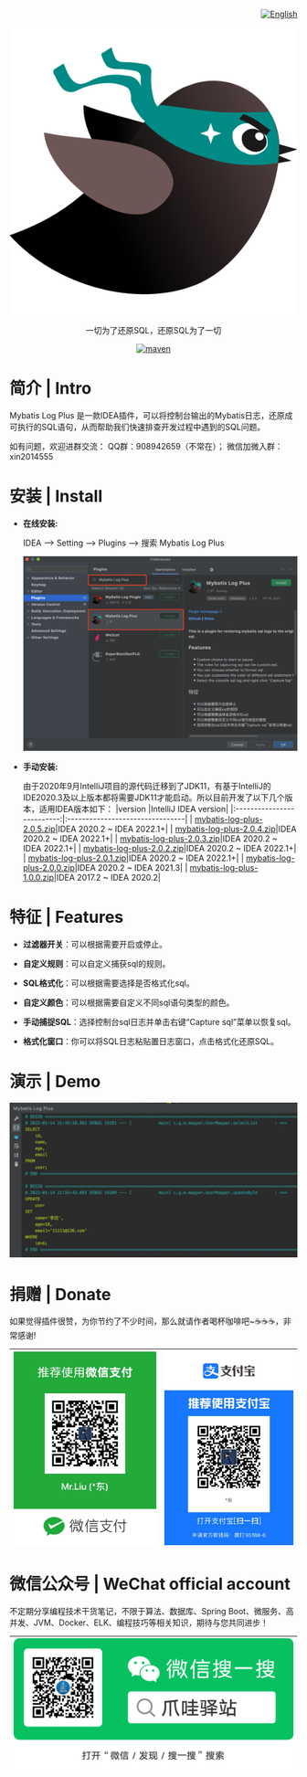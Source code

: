 <p align="right">
  <a href="https://github.com/pg-liudong/mybatis-log-plus-usage/blob/main/README.md">
   <img alt="English" src="https://img.shields.io/badge/-English-blue">
  </a>
</p>

<p align="center">
  <a href="https://github.com/pg-liudong/mybatis-log-plus-usage">
   <img alt="Mybatis-Plus-Logo" src="https://raw.githubusercontent.com/pg-liudong/pic-bed/main/bird-280.svg">
  </a>
</p>

<p align="center">
  一切为了还原SQL，还原SQL为了一切
</p>

<p align="center">
  <a href="https://github.com/pg-liudong/mybatis-log-plus-usage">
    <img alt="maven" src="https://img.shields.io/badge/version-2.0.5-0A7DBA">
  </a>
</p>

# 简介 | Intro


Mybatis Log Plus 是一款IDEA插件，可以将控制台输出的Mybatis日志，还原成可执行的SQL语句，从而帮助我们快速排查开发过程中遇到的SQL问题。


如有问题，欢迎进群交流： QQ群：908942659（不常在）； 微信加微入群：xin2014555

# 安装 | Install

- **在线安装:**

    IDEA --> Setting --> Plugins --> 搜索 Mybatis Log Plus

    <a href="https://github.com/pg-liudong/mybatis-log-plus-usage">
       <img alt="Mybatis-Log-Plus-Logo" src="https://raw.githubusercontent.com/pg-liudong/pic-bed/main/202201212305520.png">
    </a>

- **手动安装:**

    由于2020年9月IntelliJ项目的源代码迁移到了JDK11，有基于IntelliJ的IDE2020.3及以上版本都将需要JDK11才能启动。所以目前开发了以下几个版本，适用IDEA版本如下：
    |version              |IntelliJ IDEA version|
    |:--------------------------:|:--------------------------------|
    | [mybatis-log-plus-2.0.5.zip](https://github.com/pg-liudong/mybatis-log-plus-usage/raw/main/mybatis-log-plus-2.0.5.zip)|IDEA 2020.2 ~ IDEA 2022.1+|
    | [mybatis-log-plus-2.0.4.zip](https://github.com/pg-liudong/mybatis-log-plus-usage/raw/main/mybatis-log-plus-2.0.4.zip)|IDEA 2020.2 ~ IDEA 2022.1+|
    | [mybatis-log-plus-2.0.3.zip](https://github.com/pg-liudong/mybatis-log-plus-usage/raw/main/mybatis-log-plus-2.0.3.zip)|IDEA 2020.2 ~ IDEA 2022.1+|
    | [mybatis-log-plus-2.0.2.zip](https://github.com/pg-liudong/mybatis-log-plus-usage/raw/main/mybatis-log-plus-2.0.2.zip)|IDEA 2020.2 ~ IDEA 2022.1+|
    | [mybatis-log-plus-2.0.1.zip](https://github.com/pg-liudong/mybatis-log-plus-usage/raw/main/mybatis-log-plus-2.0.1.zip)|IDEA 2020.2 ~ IDEA 2022.1+|
    | [mybatis-log-plus-2.0.0.zip](https://github.com/pg-liudong/mybatis-log-plus-usage/raw/main/mybatis-log-plus-2.0.0.zip)|IDEA 2020.2 ~ IDEA 2021.3|
    | [mybatis-log-plus-1.0.0.zip](https://github.com/pg-liudong/mybatis-log-plus-usage/raw/main/mybatis-log-plus-1.0.0.zip)|IDEA 2017.2 ~ IDEA 2020.2|


# 特征 | Features


- **过滤器开关**：可以根据需要开启或停止。

- **自定义规则**：可以自定义捕获sql的规则。

- **SQL格式化**：可以根据需要选择是否格式化sql。

- **自定义颜色**：可以根据需要自定义不同sql语句类型的颜色。

- **手动捕捉SQL**：选择控制台sql日志并单击右键“Capture sql”菜单以恢复sql。

- **格式化窗口**：你可以将SQL日志粘贴置日志窗口，点击格式化还原SQL。

# 演示 | Demo

<a href="https://github.com/pg-liudong/mybatis-log-plus-usage">
   <img alt="Mybatis-Log-Plus-Logo" src="https://raw.githubusercontent.com/pg-liudong/pic-bed/main/202201142233788.jpg">
</a>

# 捐赠 | Donate

如果觉得插件很赞，为你节约了不少时间，那么就请作者喝杯咖啡吧~☕☕☕，非常感谢!

| ![微信](https://raw.githubusercontent.com/pg-liudong/pic-bed/main/wechat.jpg) | ![支付宝](https://raw.githubusercontent.com/pg-liudong/pic-bed/main/AliPay.jpg) |
| --- | --- |

# 微信公众号 | WeChat official account

不定期分享编程技术干货笔记，不限于算法、数据库、Spring Boot、微服务、高并发、JVM、Docker、ELK、编程技巧等相关知识，期待与您共同进步！

| ![微信公众号](https://raw.githubusercontent.com/pg-liudong/pic-bed/main/微信公众号.png) |
| --- |

